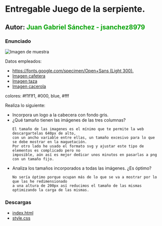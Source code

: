 # Entregable Juego de la serpiente.

## Autor: <span style="color: #00a300;"> Juan Gabriel Sánchez - jsanchez8979 </span>

### Enunciado

![Imagen de muestra](src/images/Imagen_muestra.png)

Datos empleados:

<ul>
<li><a href='https://fonts.google.com/specimen/Open+Sans' target=_blank>https://fonts.google.com/specimen/Open+Sans (Light 300).</a></li>
<li><a href='https://pixabay.com/es/vectors/percolador-maceta-cafetera-34180/' target=_blank>Imagen cafetera</a></li>
<li><a href='https://pixabay.com/es/vectors/caf%C3%A9-taza-beber-bebida-caliente-34251/' target=_blank>Imagen taza</a></li>
<li><a href='https://pixabay.com/es/vectors/olla-de-cocci%c3%b3n-cacerola-de-la-salsa-146459/' target=_blank>Imagen cacerola</a></li>
</ul>

colores: #f1f1f1, #000, blue, #fff

Realiza lo siguiente:

<ul>
<li>Incorpora un logo a la cabecera con fondo gris.</li>
<li>¿Qué tamaño tienen las imágenes de las tres columnas?</li>

```
El tamaño de las imagenes es el mínimo que te permite la web descargartelas 640px de alto,
con un ancho variable entre ellas, un tamaño excesivo para lo que se debe mostrar en la maquetación.
Por otro lado he usado el formato svg y ajustar este tipo de elementos es complicado pero no
imposible, aún así es mejor dedicar unos minutos en pasarlas a png con un tamaño fijo.
```

<li>Analiza los tamaños incorporados a todas las imágenes. ¿Es óptimo?</li>

```
No sería óptimo porque ocupan más de lo que se va a mostrar por lo que las he redimensionado
a una altura de 200px así reducimos el tamaño de las mismas optimizando la carga de las mismas.
```

</ul>

### Descargas

-   [index.html](src/index.html)
-   [style.css](src/css/style.css)
